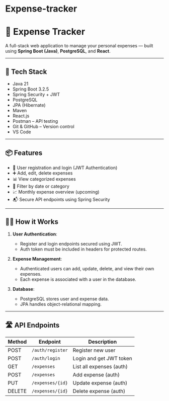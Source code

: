 # Expense-tracker

# 💸 Expense Tracker

A full-stack web application to manage your personal expenses — built using **Spring Boot (Java)**, **PostgreSQL**, and **React**.

---

## 🚀 Tech Stack

- Java 21
- Spring Boot 3.2.5
- Spring Security + JWT
- PostgreSQL
- JPA (Hibernate)
- Maven
- React.js
- Postman – API testing
- Git & GitHub – Version control
- VS Code

---

## 📦 Features

- 🔐 User registration and login (JWT Authentication)
- ➕ Add, edit, delete expenses
- 📊 View categorized expenses
- 📅 Filter by date or category
- 📈 Monthly expense overview (upcoming)
- 📬 Secure API endpoints using Spring Security

---

## 🧑‍💻 How it Works

1. **User Authentication**:
   - Register and login endpoints secured using JWT.
   - Auth token must be included in headers for protected routes.

2. **Expense Management**:
   - Authenticated users can add, update, delete, and view their own expenses.
   - Each expense is associated with a user in the database.

3. **Database**:
   - PostgreSQL stores user and expense data.
   - JPA handles object-relational mapping.

---

## 🛣️ API Endpoints

| Method | Endpoint                | Description              |
|--------|-------------------------|--------------------------|
| POST   | `/auth/register`        | Register new user        |
| POST   | `/auth/login`           | Login and get JWT token  |
| GET    | `/expenses`             | List all expenses (auth) |
| POST   | `/expenses`             | Add expense (auth)       |
| PUT    | `/expenses/{id}`        | Update expense (auth)    |
| DELETE | `/expenses/{id}`        | Delete expense (auth)    |

